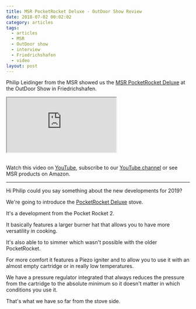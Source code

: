 ```yaml
---
title: MSR PocketRocket Deluxe - OutDoor Show Review
date: 2018-07-02 00:02:02
category: articles
tags:
  - articles
  - MSR
  - OutDoor show
  - interview
  - Friedrichshafen
  - video
layout: post
---
```


Philip Leidinger from the MSR showed us the <a href="https://amzn.to/2tKENzS" rel="nofollow">MSR PocketRocket Deluxe</a> at the OutDoor Show in Friedrichshafen.

<div class="embed-responsive embed-responsive-16by9">
    <iframe class="embed-responsive-item" src="https://www.youtube.com/embed/eSqYvleirkI"></iframe>
</div>
<br>
<!--more-->

Watch this video on <a href="https://www.youtube.com/watch?v=eSqYvleirkI" rel="nofollow" target="_blank">YouTube</a>, subscribe to our <a rel="nofollow" target="_blank"  href="https://www.youtube.com/channel/UCnO9Q_m9EaOCrHmmQIBVBNw?sub_confirmation=1">YouTube channel</a> or see MSR products on <a hre="https://amzn.to/2lPB3ZA" rel="nofollow" target="_blank">Amazon</a>.

---

Hi Philip could you say something about the new developments for 2019?

We're going to introduce the <a href="https://amzn.to/2tKENzS" rel="nofollow">PocketRocket Deluxe</a> stove.

It's a development from the Pocket Rocket 2.

It basically features a larger burner hat that allows you to have more versatility in cooking.

It's also able to to simmer which wasn't possible with the older PocketRocket.

For more comfort it features a Piezo igniter and to allow you to use it with an almost empty cartridge or in really low temperatures.

We have a pressure regulator integrated that always reduces the pressure from the cartridge to the absolute minimum so it doesn't matter in which conditions you use it.

That's what we have so far from the stove side.
